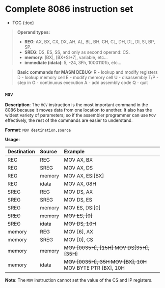 # Complete 8086 instruction set
* TOC
{:toc}

> **Operand types:**
> - **REG**: AX, BX, CX, DX, AH, AL, BL, BH, CH, CL, DH, DL, DI, SI, BP, SP.
> - **SREG**: DS, ES, SS, and only as second operand: CS.
> - **memory**: [BX], [BX+SI+7], variable, etc...
> - **immediate (idata)**: 5, -24, 3Fh, 10001101b, etc...

> **Basic commands for MASM DEBUG:**
> R - lookup and modify registers
> D - lookup memory cell
> E - modify memory cell
> U - disassembly
> T/P - step in
> G - continuous execution
> A - add assembly code
> Q - quit

### `MOV`
**Description**: The `MOV` instruction is the most important command in the 8086 because it moves data from one location to another. It also has the widest variety of parameters; so if the assembler programmer can use `MOV` effectively, the rest of the commands are easier to understand.

**Format**: `MOV destination,source`

**Usage**:

| Destination | Source     | Example                                                   |
|:------------|:-----------|:----------------------------------------------------------|
| REG         | REG        | MOV AX, BX                                                |
| REG         | SREG       | MOV AX, DS                                                |
| REG         | memory     | MOV AX, ES:[BX]                                           |
| REG         | idata      | MOV AX, 08H                                               |
| SREG        | REG        | MOV DS, AX                                                |
| SREG        | SREG       | MOV DS, ES                                                |
| SREG        | memory     | MOV ES, DS:[0]                                            |
| ~~SREG~~    | ~~memory~~ | ~~MOV ES, [0]~~                                           |
| ~~SREG~~    | ~~idata~~  | ~~MOV DS, 10H~~                                           |
| memory      | REG        | MOV [6], AX                                               |
| memory      | SREG       | MOV [0], CS                                               |
| ~~memory~~  | ~~memory~~ | ~~MOV [0035H], [15H] MOV DS[35H], [35H]~~                 |
| memory      | idata      | ~~MOV [0035H], 35H MOV [BX], 10H~~ MOV BYTE PTR [BX], 10H |

**Note**: The `MOV` instruction cannot set the value of the CS and IP registers.
